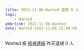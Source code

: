 ```yaml
---
title: 2022-11-08-Wanted 違規 0 人
tags:
    - Wanted
abbrlink: 2022-11-08-Wanted
date: Wanted-2022-11-08 12:00:00
---
```

Wanted 板 [板規連結](https://www.ptt.cc/bbs/Wanted/M.1608829773.A.D3B.html)
昨天違規 0 人
